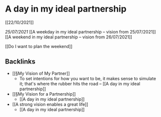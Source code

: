 # A day in my ideal partnership
[[22/10/2021]]

*25/07/2021*
[[A weekday in my ideal partnership – vision from 25\/07\/2021]]
[[A weekend in my ideal partnership – vision from 26\/07\/2021]]

[[Do I want to plan the weekend]]

## Backlinks
* [[§My Vision of My Partner]]
	* To set intentions for how you want to be, it makes sense to simulate it; that's where the rubber hits the road – [[A day in my ideal partnership]]
* [[§My Vision for a Partnership]]
	* [[A day in my ideal partnership]]
* [[A strong vision enables a great life]]
	* [[A day in my ideal partnership]]

<!-- {BearID:D6DFAF18-5C46-4206-85CC-B08C344DF2D5-29994-00003C9F4A92B154} -->
